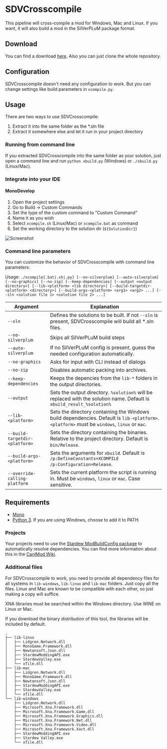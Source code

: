 # SDVCrosscompile

This pipeline will cross-compile a mod for Windows, Mac and Linux.
If you want, it will also build
a mod in the SilVerPLuM package format.

## Download

You can find a download [here](https://github.com/rumangerst/StardewValleyMisc/releases). Also you can just clone the whole repository.

## Configuration

SDVCrosscompile doesn't need any configuration to work. But you can
change settings like build parameters in `xcompile.py`.

## Usage

There are two ways to use SDVCrosscompile:

1. Extract it into the same folder as the \*.sln file
2. Extract it somewhere else and let it run in your project directory

### Running from command line

If you extracted SDVCrosscompile into the same folder as your solution, just open a command line and run `python xbuild.py` (Windows) or `./xbuild.py` (Linux/Mac).

### Integrate into your IDE

#### MonoDevelop

1. Open the project settings
2. Go to Build -> Custom Commands
3. Set the type of the custom command to "Custom Command"
4. Name it as you wish
5. Select `xcompile.sh` (Linux/Mac) or `xcompile.bat` as command
6. Set the working directory to the solution dir (`${SolutionDir}`)

![Screenshot]()

###

### Command line parameters

You can customize the behavior of SDVCrosscompile with command line parameters:

Usage: `./xcompile[.bat|.sh|.py] [--no-silverplum] [--auto-silverplum] [--no-graphics] [--no-zip] [--keep-dependencies] [--output <output directory>] [--lib-<platform> <lib directory>] [--build-targetdir-<platform> <directory>] [--build-args-<platform> <arg1> <arg2> ...] [--sln <solution file 1> <solution file 2> ...]`

|Argument|Explanation|
|--------|-----------|
|`--sln` | Defines the solutions to be built. If not `--sln` is present, SDVCrosscompile will build all \*.sln files. |
|`--no-silverplum` | Skips all SilVerPLuM build steps |
|`--auto-silverplum` | If no SilVerPLuM config is present, guess the needed configuration automatically. |
|`--no-graphics` | Asks for input with CLI instead of dialogs |
|`--no-zip` | Disables automatic packing into archives. |
|`--keep-dependencies` | Keeps the depencies from the `lib-*` folders in the output directories.|
|`--output` | Sets the output directory. `%solution%` will be replaced with the solution name. Default is `xbuild_result_%solution%` |
|`--lib-<platform>` | Sets the directory containing the Windows build dependencies. Default is `lib-<platform>`. `<platform>` must be `windows`, `linux` or `mac`.|
|`--build-targetdir-<platform>` | Sets the directory containing the binaries. Relative to the project directory. Default is `bin/Release`. |
|`--build-args-<platform>` | Sets the arguments for `xbuild`. Default is `/p:DefineConstants=XCOMPILE /p:Configuration=Release`. |
|`--override-calling-platform` | Sets the current platform the script is running in. Must be `windows`, `linux` or `mac`. Case sensitive. |



## Requirements

* [Mono](http://www.mono-project.com/)
* [Python 3](https://www.python.org/). If you are using Windows, choose to add it to PATH.

### Projects

Your projects need to use the [Stardew ModBuildConfig package](https://www.nuget.org/packages/Pathoschild.Stardew.ModBuildConfig) to automatically resolve dependencies.
You can find more information about this in the [CanIMod Wiki](http://canimod.com/guides/crossplatforming-a-smapi-mod).

### Additional files
For SDVCrosscompile to work, you need to provide all dependency files for all systems
in `lib-windows`, `lib-linux` and `lib-mac` folders. Just copy all the files.
Linux and Mac are known to be compatible with each other, so just making a copy will suffice.

XNA libraries must be searched within the Windows directory. Use WINE on Linux or Mac.

If you download the binary distribution of this tool, the libraries will be included by default.

```
.
├── lib-linux
│   ├── Lidgren.Network.dll
│   ├── MonoGame.Framework.dll
│   ├── Newtonsoft.Json.dll
│   ├── StardewModdingAPI.exe
│   ├── StardewValley.exe
│   └── xTile.dll
├── lib-mac
│   ├── Lidgren.Network.dll
│   ├── MonoGame.Framework.dll
│   ├── Newtonsoft.Json.dll
│   ├── StardewModdingAPI.exe
│   ├── StardewValley.exe
│   └── xTile.dll
└── lib-windows
    ├── Lidgren.Network.dll
    ├── Microsoft.Xna.Framework.dll
    ├── Microsoft.Xna.Framework.Game.dll
    ├── Microsoft.Xna.Framework.Graphics.dll
    ├── Microsoft.Xna.Framework.Net.dll
    ├── Microsoft.Xna.Framework.Video.dll
    ├── Microsoft.Xna.Framework.Xact.dll
    ├── StardewModdingAPI.exe
    ├── Stardew Valley.exe
    └── xTile.dll
```

